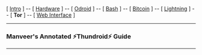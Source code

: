 [ [Intro](README.md) ] -- [ [Hardware](thundroid_01_hardware.md) ] -- [ [Odroid](thundroid_02_odroid.md) ] -- [ [Bash](thundroid_03_bash.md) ] -- [ [Bitcoin](thundroid_04_bitcoin.md) ] -- [ [Lightning](thundroid_05_lnd.md) ] -- [ **Tor** ] -- [ [Web Interface](thundroid_07_webinterface.md) ]

--------
### Manveer's Annotated :zap:Thundroid:zap: Guide
--------